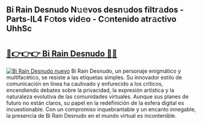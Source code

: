 ## Bi Rain Desnudo N𝚞𝚎vos desn𝚞dos filtr𝚊dos - Parts-IL4 F𝚘tos vid𝚎o - C𝚘ntenido atr𝚊ctivo UhhSc

# <h2><a href="http://mbapyb.tromn.icu/?c=Bi+Rain+Desnudo">🔗👉👉👉 Bi Rain Desnudo 🔗🔗</a></h2>

[![Bi Rain Desnudo nuevo](https://i.imgur.com/pEAQMta.gif)](http://mbapyb.tromn.icu/?c=Bi+Rain+Desnudo)
Bi Rain Desnudo, un personaje enigmático y multifacético, se resiste a las etiquetas simples. Su innovador estilo de comunicación en línea ha cautivado y enfurecido a los críticos, encendiendo debates sobre la privacidad, la expresión artística y la naturaleza evolutiva de las comunidades virtuales. Aunque sus planes de futuro no están claros, su papel en la redefinición de la esfera digital es incuestionable. Con un compromiso inquebrantable y un encanto innegable, la presencia de Bi Rain Desnudo en el mundo virtual es incontenible.
